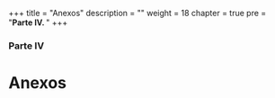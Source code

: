 +++
title = "Anexos"
description = ""
weight = 18
chapter = true
pre = "<b>Parte IV. </b>"
+++

### Parte IV

# Anexos

